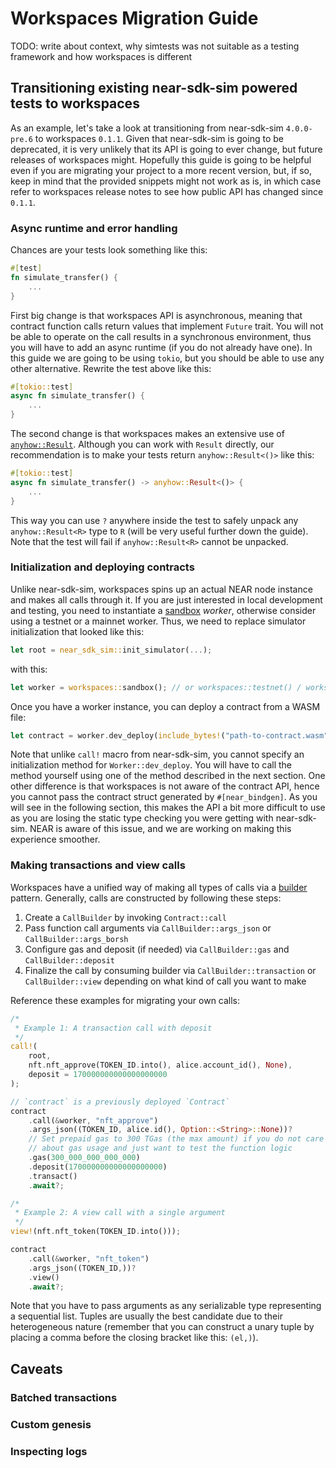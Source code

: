 # Workspaces Migration Guide
TODO: write about context, why simtests was not suitable as a testing framework and how workspaces is different

## Transitioning existing near-sdk-sim powered tests to workspaces
As an example, let's take a look at transitioning from near-sdk-sim `4.0.0-pre.6` to workspaces `0.1.1`. Given that near-sdk-sim is going to be deprecated, it is very unlikely that its API is going to ever change, but future releases of workspaces might. Hopefully this guide is going to be helpful even if you are migrating your project to a more recent version, but, if so, keep in mind that the provided snippets might not work as is, in which case refer to workspaces release notes to see how public API has changed since `0.1.1`.

### Async runtime and error handling
Chances are your tests look something like this:
```rust
#[test]
fn simulate_transfer() {
    ...
}
```

First big change is that workspaces API is asynchronous, meaning that contract function calls return values that implement `Future` trait. You will not be able to operate on the call results in a synchronous environment, thus you will have to add an async runtime (if you do not already have one). In this guide we are going to be using `tokio`, but you should be able to use any other alternative. Rewrite the test above like this:

```rust
#[tokio::test]
async fn simulate_transfer() {
    ...
}
```

The second change is that workspaces makes an extensive use of [`anyhow::Result`](https://docs.rs/anyhow/latest/anyhow/type.Result.html). Although you can work with `Result` directly, our recommendation is to make your tests return `anyhow::Result<()>` like this:

```rust
#[tokio::test]
async fn simulate_transfer() -> anyhow::Result<()> {
    ...
}
```

This way you can use `?` anywhere inside the test to safely unpack any `anyhow::Result<R>` type to `R` (will be very useful further down the guide). Note that the test will fail if `anyhow::Result<R>` cannot be unpacked.

### Initialization and deploying contracts
Unlike near-sdk-sim, workspaces spins up an actual NEAR node instance and makes all calls through it. If you are just interested in local development and testing, you need to instantiate a [sandbox](https://github.com/near/sandbox) _worker_, otherwise consider using a testnet or a mainnet worker. Thus, we need to replace simulator initialization that looked like this:

```rust
let root = near_sdk_sim::init_simulator(...);
```

with this:

```rust
let worker = workspaces::sandbox(); // or workspaces::testnet() / workspaces::mainnet()
```

Once you have a worker instance, you can deploy a contract from a WASM file:

```rust
let contract = worker.dev_deploy(include_bytes!("path-to-contract.wasm").to_vec()).await?;
```

Note that unlike `call!` macro from near-sdk-sim, you cannot specify an initialization method for `Worker::dev_deploy`. You will have to call the method yourself using one of the method described in the next section. One other difference is that workspaces is not aware of the contract API, hence you cannot pass the contract struct generated by `#[near_bindgen]`. As you will see in the following section, this makes the API a bit more difficult to use as you are losing the static type checking you were getting with near-sdk-sim. NEAR is aware of this issue, and we are working on making this experience smoother. 

### Making transactions and view calls
Workspaces have a unified way of making all types of calls via a [builder](https://doc.rust-lang.org/1.0.0/style/ownership/builders.html) pattern. Generally, calls are constructed by following these steps:

1. Create a `CallBuilder` by invoking `Contract::call`
2. Pass function call arguments via `CallBuilder::args_json` or `CallBuilder::args_borsh`
3. Configure gas and deposit (if needed) via `CallBuilder::gas` and `CallBuilder::deposit`
4. Finalize the call by consuming builder via `CallBuilder::transaction` or `CallBuilder::view` depending on what kind of call you want to make

Reference these examples for migrating your own calls:

```rust
/*
 * Example 1: A transaction call with deposit
 */
call!(
    root,
    nft.nft_approve(TOKEN_ID.into(), alice.account_id(), None),
    deposit = 170000000000000000000
);

// `contract` is a previously deployed `Contract`
contract
    .call(&worker, "nft_approve")
    .args_json((TOKEN_ID, alice.id(), Option::<String>::None))?
    // Set prepaid gas to 300 TGas (the max amount) if you do not care
    // about gas usage and just want to test the function logic
    .gas(300_000_000_000_000)
    .deposit(170000000000000000000)
    .transact()
    .await?;

/*
 * Example 2: A view call with a single argument
 */
view!(nft.nft_token(TOKEN_ID.into()));

contract
    .call(&worker, "nft_token")
    .args_json((TOKEN_ID,))?
    .view()
    .await?;
```

Note that you have to pass arguments as any serializable type representing a sequential list. Tuples are usually the best candidate due to their heterogeneous nature (remember that you can construct a unary tuple by placing a comma before the closing bracket like this: `(el,)`).

## Caveats
### Batched transactions
### Custom genesis
### Inspecting logs
